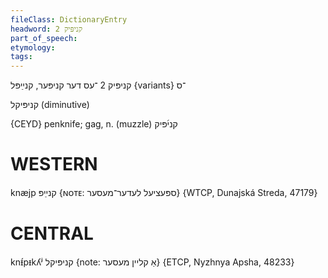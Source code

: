 ```yaml
---
fileClass: DictionaryEntry
headword: קניפּיק 2
part_of_speech: 
etymology: 
tags: 
---
```

קניפּיק 2
־עס
דער
קניפּער, קנײַפּל {variants}
־ס

קניפּיקל
(diminutive)

{CEYD}
penknife; gag, n. (muzzle) קני֜פּיק

WESTERN
========

knæjp קנײַפּ {ɴᴏᴛᴇ: ספּעציעל לעדער־מעסער} {WTCP, Dunajská Streda, 47179}

CENTRAL
========

knᵻ́pᵻkʎʲ קניפּיקל {note: אַ קליין מעסער} {ETCP, Nyzhnya Apsha, 48233}
